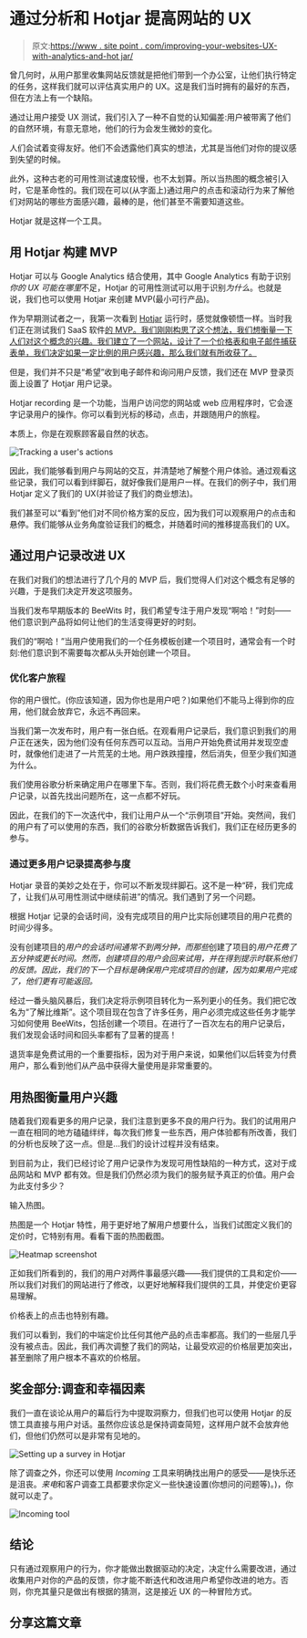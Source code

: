 # 通过分析和 Hotjar 提高网站的 UX

> 原文:[https://www . site point . com/improving-your-websites-UX-with-analytics-and-hot jar/](https://www.sitepoint.com/improving-your-websites-ux-with-analytics-and-hotjar/)

曾几何时，从用户那里收集网站反馈就是把他们带到一个办公室，让他们执行特定的任务，这样我们就可以评估真实用户的 UX。这是我们当时拥有的最好的东西，但在方法上有一个缺陷。

通过让用户接受 UX 测试，我们引入了一种不自觉的认知偏差:用户被带离了他们的自然环境，有意无意地，他们的行为会发生微妙的变化。

人们会试着变得友好。他们不会透露他们真实的想法，尤其是当他们对你的提议感到失望的时候。

此外，这种古老的可用性测试速度较慢，也不太划算。所以当热图的概念被引入时，它是革命性的。我们现在可以(从字面上)通过用户的点击和滚动行为来了解他们对网站的哪些方面感兴趣，最棒的是，他们甚至不需要知道这些。

Hotjar 就是这样一个工具。

## 用 Hotjar 构建 MVP

Hotjar 可以与 Google Analytics 结合使用，其中 Google Analytics 有助于识别*你的 UX 可能在哪里*不足，Hotjar 的可用性测试可以用于识别*为什么*。也就是说，我们也可以使用 Hotjar 来创建 MVP(最小可行产品)。

作为早期测试者之一，我第一次看到 [Hotjar](https://www.hotjar.com/) 运行时，感觉就像顿悟一样。当时我们正在测试我们 SaaS 软件[的 MVP。我们刚刚构思了这个想法，我们想衡量一下人们对这个概念的兴趣。我们建立了一个网站，设计了一个价格表和电子邮件捕获表单，我们决定如果一定比例的用户感兴趣，那么我们就有所收获了。](https://www.beewits.com)

但是，我们并不只是“希望”收到电子邮件和询问用户反馈，我们还在 MVP 登录页面上设置了 Hotjar 用户记录。

Hotjar recording 是一个功能，当用户访问您的网站或 web 应用程序时，它会逐字记录用户的操作。你可以看到光标的移动，点击，并跟随用户的旅程。

本质上，你是在观察顾客最自然的状态。

![Tracking a user's actions](../Images/867414b8e96277c2e50340ea50407591.png)

因此，我们能够看到用户与网站的交互，并清楚地了解整个用户体验。通过观看这些记录，我们可以看到绊脚石，就好像我们是用户一样。在我们的例子中，我们用 Hotjar 定义了我们的 UX(并验证了我们的商业想法)。

我们甚至可以“看到”他们对不同价格方案的反应，因为我们可以观察用户的点击和悬停。我们能够从业务角度验证我们的概念，并随着时间的推移提高我们的 UX。

## 通过用户记录改进 UX

在我们对我们的想法进行了几个月的 MVP 后，我们觉得人们对这个概念有足够的兴趣，于是我们决定开发这项服务。

当我们发布早期版本的 BeeWits 时，我们希望专注于用户发现“啊哈！”时刻——他们意识到产品将如何让他们的生活变得更好的时刻。

我们的“啊哈！”当用户使用我们的一个任务模板创建一个项目时，通常会有一个时刻:他们意识到不需要每次都从头开始创建一个项目。

### 优化客户旅程

你的用户很忙。(你应该知道，因为你也是用户吧？)如果他们不能马上得到你的应用，他们就会放弃它，永远不再回来。

当我们第一次发布时，用户有一张白纸。在观看用户记录后，我们意识到我们的用户正在迷失，因为他们没有任何东西可以互动。当用户开始免费试用并发现空虚时，就像他们走进了一片荒芜的土地。用户跌跌撞撞，然后消失，但至少我们知道为什么。

我们使用谷歌分析来确定用户在哪里下车。否则，我们将花费无数个小时来查看用户记录，以首先找出问题所在，这一点都不好玩。

因此，在我们的下一次迭代中，我们让用户从一个“示例项目”开始。突然间，我们的用户有了可以使用的东西，我们的谷歌分析数据告诉我们，我们正在经历更多的参与。

### 通过更多用户记录提高参与度

Hotjar 录音的美妙之处在于，你可以不断发现绊脚石。这不是一种“砰，我们完成了，让我们从可用性测试中继续前进”的情况。我们遇到了另一个问题。

根据 Hotjar 记录的会话时间，没有完成项目的用户比实际创建项目的用户花费的时间少得多。

没有创建项目的*用户的会话时间通常不到两分钟，而那些*创建了项目的*用户花费了五分钟或更长时间。然而，创建项目的用户会回来试用，并在得到提示时联系他们的反馈。因此，我们的下一个目标是确保用户完成项目的创建，因为如果用户完成了，他们更有可能返回。*

经过一番头脑风暴后，我们决定将示例项目转化为一系列更小的任务。我们把它改名为“了解比维斯”。这个项目现在包含了许多任务，用户必须完成这些任务才能学习如何使用 BeeWits，包括创建一个项目。在进行了一百次左右的用户记录后，我们发现会话时间和回头率都有了显著的提高！

退货率是免费试用的一个重要指标，因为对于用户来说，如果他们以后转变为付费用户，那么看到他们从产品中获得大量使用是非常重要的。

## 用热图衡量用户兴趣

随着我们观看更多的用户记录，我们注意到更多不良的用户行为。我们的试用用户一直在相同的地方磕磕绊绊，每次我们修复一些东西，用户体验都有所改善，我们的分析也反映了这一点。但是…我们的设计过程并没有结束。

到目前为止，我们已经讨论了用户记录作为发现可用性缺陷的一种方式，这对于成品网站和 MVP 都有效。但是我们仍然必须为我们的服务赋予真正的价值。用户会为此支付多少？

输入热图。

热图是一个 Hotjar 特性，用于更好地了解用户想要什么，当我们试图定义我们的定价时，它特别有用。看看下面的热图截图。

![Heatmap screenshot](../Images/79de841c289c8f51d6d7b93efff7e070.png)

正如我们所看到的，我们的用户对两件事最感兴趣——我们提供的工具和定价——所以我们对我们的网站进行了修改，以更好地解释我们提供的工具，并使定价更容易理解。

价格表上的点击也特别有趣。

我们可以看到，我们的中端定价比任何其他产品的点击率都高。我们的一些层几乎没有被点击。因此，我们再次调整了我们的网站，让最受欢迎的价格层更加突出，甚至删除了用户根本不喜欢的价格层。

## 奖金部分:调查和幸福因素

我们一直在谈论从用户的幕后行为中提取洞察力，但我们也可以使用 Hotjar 的反馈工具直接与用户对话。虽然你应该总是保持调查简短，这样用户就不会放弃他们，但他们仍然可以是非常有见地的。

![Setting up a survey in Hotjar](../Images/ab6a7ee3e33a9f1b784635d992921dd6.png)

除了调查之外，你还可以使用 *Incoming* 工具来明确找出用户的感受——是快乐还是沮丧。*来电*和客户调查工具都要求你定义一些快速设置(你想问的问题等)。)，你就可以走了。

![Incoming tool](../Images/7d28322fb8d46f9663faac44374f5383.png)

## 结论

只有通过观察用户的行为，你才能做出数据驱动的决定，决定什么需要改进，通过收集用户对你的产品的反馈，你才能不断迭代和改进用户希望你改进的地方。否则，你充其量只是做出有根据的猜测，这是接近 UX 的一种冒险方式。

## 分享这篇文章